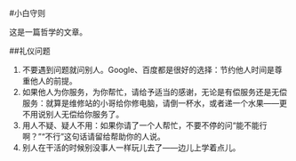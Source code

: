 #小白守则

这是一篇哲学的文章。

##礼仪问题

1. 不要遇到问题就问别人。Google、百度都是很好的选择：节约他人时间是尊重他人的前提。
2. 如果他人为你服务，为你帮忙，请给予适当的感谢，无论是有偿服务还是无偿服务：就算是维修站的小哥给你修电脑，请倒一杯水，或者递一个水果——更不用说别人无偿给你服务了。
3. 用人不疑、疑人不用：如果你请了一个人帮忙，不要不停的问“能不能行啊？”“不行”这句话请留给帮助你的人说。
4. 别人在干活的时候别没事人一样玩儿去了——边儿上学着点儿。 
